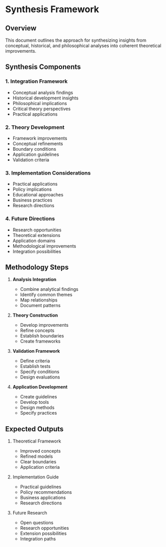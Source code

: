 # Synthesis Framework

## Overview
This document outlines the approach for synthesizing insights from conceptual, historical, and philosophical analyses into coherent theoretical improvements.

## Synthesis Components

### 1. Integration Framework
- Conceptual analysis findings
- Historical development insights
- Philosophical implications
- Critical theory perspectives
- Practical applications

### 2. Theory Development
- Framework improvements
- Conceptual refinements
- Boundary conditions
- Application guidelines
- Validation criteria

### 3. Implementation Considerations
- Practical applications
- Policy implications
- Educational approaches
- Business practices
- Research directions

### 4. Future Directions
- Research opportunities
- Theoretical extensions
- Application domains
- Methodological improvements
- Integration possibilities

## Methodology Steps

1. **Analysis Integration**
   - Combine analytical findings
   - Identify common themes
   - Map relationships
   - Document patterns

2. **Theory Construction**
   - Develop improvements
   - Refine concepts
   - Establish boundaries
   - Create frameworks

3. **Validation Framework**
   - Define criteria
   - Establish tests
   - Specify conditions
   - Design evaluations

4. **Application Development**
   - Create guidelines
   - Develop tools
   - Design methods
   - Specify practices

## Expected Outputs

1. Theoretical Framework
   - Improved concepts
   - Refined models
   - Clear boundaries
   - Application criteria

2. Implementation Guide
   - Practical guidelines
   - Policy recommendations
   - Business applications
   - Research directions

3. Future Research
   - Open questions
   - Research opportunities
   - Extension possibilities
   - Integration paths 